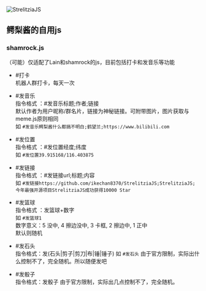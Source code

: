 ![StrelitziaJS](https://socialify.git.ci/ikechan8370/StrelitziaJS/image?description=1&font=Source%20Code%20Pro&forks=1&issues=1&language=1&name=1&owner=1&pattern=Floating%20Cogs&pulls=1&stargazers=1&theme=Light)

## 鳄梨酱的自用js

### shamrock.js
（可能）仅适配了Lain和shamrock的js，目前包括打卡和发音乐等功能

* #打卡\
机器人群打卡，每天一次

* #发音乐\
指令格式 ：#发音乐标题;作者;链接\
默认作者为用户昵称/群名片，链接为神秘链接。可附带图片，图片获取与meme.js原则相同\
如 `#发音乐鳄梨酱什么都搞不明白;鹤望兰;https://www.bilibili.com`

* #发位置\
指令格式 ：#发位置经度;纬度\
如 `#发位置39.915168/116.403875`

* #发链接\
指令格式 ：#发链接url;标题;内容\
如 `#发链接https://github.com/ikechan8370/StrelitziaJS;StrelitziaJS;今年最强开源项目StrelitziaJS成功获得10000 Star`

* #发篮球\
指令格式 ：发篮球+数字\
如 `#发篮球1` \
数字意义：5 没中, 4 擦边没中, 3 卡框, 2 擦边中, 1 正中\
默认则随机

* #发石头\
指令格式：发(石头|剪子|剪刀|布|锤|锤子)
如 `#发石头`
由于官方限制，实际出什么控制不了，完全随机。所以随便发吧

* #发骰子\
指令格式：发骰子
由于官方限制，实际出几点控制不了，完全随机。
